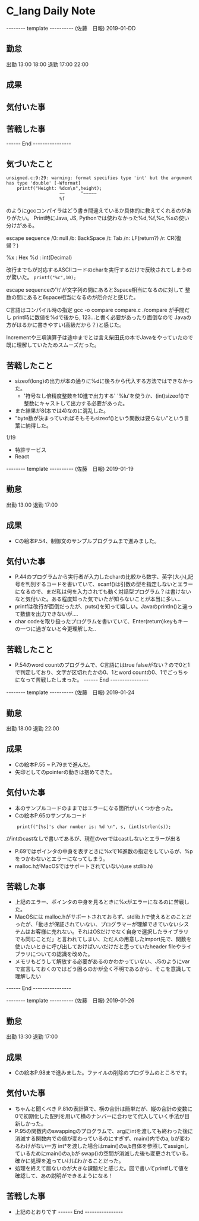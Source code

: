 # C_lang Daily Note

-------- template ----------
(佐藤　日報) 2019-01-DD
## 勤怠
出勤 13:00 18:00
退勤 17:00 22:00
## 成果

## 気付いた事

## 苦戦した事

------ End ----------------



## 気づいたこと
```
unsigned.c:9:29: warning: format specifies type 'int' but the argument has type 'double' [-Wformat]
    printf("Height: %dcm\n",height);
                    ~~      ^~~~~~
                    %f
```
のようにgccコンパイラはどう書き間違えているか具体的に教えてくれるのがありがたい。
Print時にJava, JS, Pythonでは使わなかった%d,%f,%c,%sの使い分けがある。

escape sequence
    /0: null
    /b: BackSpace
    /t: Tab
    /n: LF(return?)
    /r: CR(復帰？)

%x : Hex
%d : int(Decimal)

改行までもが対応するASCIIコードのcharを実行するだけで反映されてしまうのが驚いた。
```printf("%c",10);```

escape sequenceの'\t'が文字列の間にあると3space相当になるのに対して
整数の間にあると6space相当になるのが厄介だと感じた。


C言語はコンパイル時の指定 
    gcc -o compare compare.c
    ./compare
が手間だし
print時に数値を%dで後から, 123...と書く必要があったり面倒なので
Javaの方がはるかに書きやすい(高級だから？)と感じた。

Incrementや三項演算子は途中までとは言え柴田氏の本でJavaをやっていたので既に理解していたためスムーズだった。

## 苦戦したこと
* sizeof(long)の出力が本の通りに%dに後ろから代入する方法ではできなかった。
    * '符号なし倍精度整数を10進で出力する' '%lu'を使うか、(int)sizeof()で整数にキャストして出力する必要があった。
* また結果が8(本では4)なのに混乱した。
* "byte数が決まっていればそもそもsizeof()という関数は要らない"という言葉に納得した。


1/19
* 特許サービス
* React


-------- template ----------
(佐藤　日報) 2019-01-19
## 勤怠
出勤 13:00
退勤 17:00
## 成果
* Cの絵本P.54、制御文のサンプルプログラムまで進みました。
## 気付いた事
* P.44のプログラムから実行者が入力したcharの比較から数字、英字(大小),記号を判別するコードを書いていて、scanf()は引数の型を指定しないとエラーになるので、まだ私は何を入力されても動く対話型プログラム？は書けないなと気付いた。ある程度知った気でいたが知らないことが本当に多い...
* printfは改行が面倒だったが、puts()を知って嬉しい。Javaのprintln()と違って数値を出力できないが....
* char codeを取り扱ったプログラムを書いていて、Enter(return)keyもキーの一つに過ぎないと今更理解した..
## 苦戦したこと
* P.54のword countのプログラムで、C言語にはtrue falseがない？ので0と1で判定しており、文字が区切れたかの0、1とword countの0、1でごっちゃになって苦戦したしまった。
------ End ----------------


-------- template ----------
(佐藤　日報) 2019-01-24
## 勤怠
出勤 18:00
退勤 22:00
## 成果
* Cの絵本P.55 ~ P.79まで進んだ。
* 矢印としてのpointerの動きは掴めてきた。

## 気付いた事
* 本のサンプルコードのままではエラーになる箇所がいくつか合った。
* Cの絵本P.65のサンプルコード
```
    printf("[%s]'s char number is: %d \n", s, (int)strlen(s));
```
がintのcastなしで書いてあるが、現在のverではcastしないとエラーが出る
* P.69ではポインタの中身を表すときに%xで16進数の指定をしているが、%pをつかわないとエラーになってしまう。
* malloc.hがMacOSではサポートされていない(use stdlib.h)
    
## 苦戦した事
* 上記のエラー、ポインタの中身を見るときに%xがエラーになるのに苦戦した。
* MacOSには malloc.hがサポートされておらず、stdlib.hで使えるとのことだったが、「動きが保証されていない、プログラマーが理解できていないシステムはお客様に売れない。それはOSだけでなく自身で選択したライブラリでも同じことだ」と言われてしまい、ただ人の用意したimport先で、関数を使いたいときに呼び出しておけばいいだけだと思っていたheader fileやライブラリについての認識を改めた。
* メモリもどうして解放する必要があるのかわかっていない、JSのようにvar で宣言しておくのではどう困るのかが全く不明であるから、そこを意識して理解したい

------ End ----------------

-------- template ----------
(佐藤　日報) 2019-01-26
## 勤怠
出勤 13:30
退勤 17:00

## 成果
* Cの絵本P.98まで進みました。ファイルの削除のプログラムのところです。

## 気付いた事
* ちゃんと聞くべき
P.81の表計算で、横の合計は簡単だが、縦の合計の変数に0で初期化した配列を用いて横のナンバーに合わせて代入していく手法が目新しかった。
* P.95の関数内のswappingのプログラムで、argにintを渡しても終わった後に消滅する関数内での値が変わっているのにすぎず、main()内でのa, bが変わるわけがない一方 int*を渡した場合はmain()のa,b自体を参照してassignしているためにmain()のa,bが swap()の空間が消滅した後も変更されている。確かに処理を追っていけばわかることだった。
* 処理を終えて居ないのが大きな課題だと感じた。図で書いてprintfして値を確認して、あの説明ができるようになる！

## 苦戦した事
* 上記のとおりです
------ End ----------------
